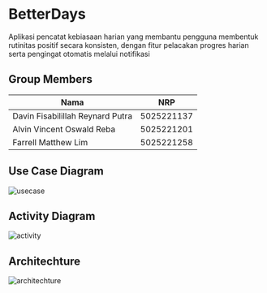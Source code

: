 # BetterDays

Aplikasi pencatat kebiasaan harian yang membantu pengguna membentuk rutinitas positif secara konsisten, dengan fitur pelacakan progres harian serta pengingat otomatis melalui notifikasi

## Group Members

| Nama                            | NRP        |
|---------------------------------|------------|
| Davin Fisabilillah Reynard Putra | 5025221137 |
| Alvin Vincent Oswald Reba       | 5025221201 |
| Farrell Matthew Lim             | 5025221258 |

## Use Case Diagram

![usecase](https://github.com/user-attachments/assets/aa1a0e61-6746-4c0d-84bf-17390345b996)

## Activity Diagram

![activity](https://github.com/user-attachments/assets/f40a322e-26b3-4577-8736-a9fe9b2b87e9)

## Architechture

![architechture](https://github.com/user-attachments/assets/fccc0f50-d1a1-43b4-b850-c78718c31b78)
